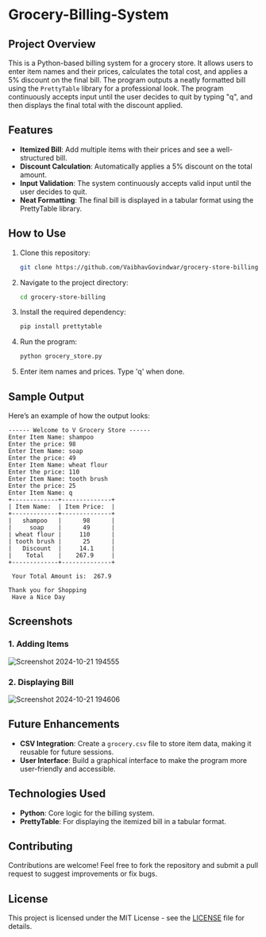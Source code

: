 # Grocery-Billing-System

## Project Overview

This is a Python-based billing system for a grocery store. It allows users to enter item names and their prices, calculates the total cost, and applies a 5% discount on the final bill. The program outputs a neatly formatted bill using the `PrettyTable` library for a professional look. The program continuously accepts input until the user decides to quit by typing "q", and then displays the final total with the discount applied.

## Features

- **Itemized Bill**: Add multiple items with their prices and see a well-structured bill.
- **Discount Calculation**: Automatically applies a 5% discount on the total amount.
- **Input Validation**: The system continuously accepts valid input until the user decides to quit.
- **Neat Formatting**: The final bill is displayed in a tabular format using the PrettyTable library.

## How to Use

1. Clone this repository:
   ```bash
   git clone https://github.com/VaibhavGovindwar/grocery-store-billing.git
   ```

2. Navigate to the project directory:
   ```bash
   cd grocery-store-billing
   ```

3. Install the required dependency:
   ```bash
   pip install prettytable
   ```

4. Run the program:
   ```bash
   python grocery_store.py
   ```

5. Enter item names and prices. Type 'q' when done.

## Sample Output

Here’s an example of how the output looks:

```
------ Welcome to V Grocery Store ------
Enter Item Name: shampoo
Enter the price: 98
Enter Item Name: soap
Enter the price: 49
Enter Item Name: wheat flour
Enter the price: 110
Enter Item Name: tooth brush
Enter the price: 25
Enter Item Name: q
+-------------+--------------+
| Item Name:  | Item Price:  |
+-------------+--------------+
|   shampoo   |      98      |
|     soap    |      49      |
| wheat flour |     110      |
| tooth brush |      25      |
|   Discount  |     14.1     |
|    Total    |    267.9     |
+-------------+--------------+

 Your Total Amount is:  267.9

Thank you for Shopping
 Have a Nice Day

```
## Screenshots
### 1. **Adding Items**  
![Screenshot 2024-10-21 194555](https://github.com/user-attachments/assets/00b6bc91-4021-4711-bf8b-da81bac276f5)
### 2. **Displaying Bill**  
![Screenshot 2024-10-21 194606](https://github.com/user-attachments/assets/066a1627-41a9-48bd-8ef0-c10d22f13d9d)
## Future Enhancements
- **CSV Integration**: Create a `grocery.csv` file to store item data, making it reusable for future sessions.
- **User Interface**: Build a graphical interface to make the program more user-friendly and accessible.
## Technologies Used
- **Python**: Core logic for the billing system.
- **PrettyTable**: For displaying the itemized bill in a tabular format.
## Contributing
Contributions are welcome! Feel free to fork the repository and submit a pull request to suggest improvements or fix bugs.
## License
This project is licensed under the MIT License - see the [LICENSE](LICENSE) file for details.
